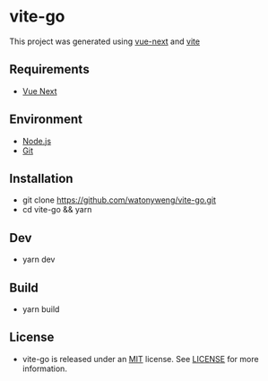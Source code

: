 # vite-go

This project was generated using [vue-next](https://github.com/vuejs/vue-next) and [vite](https://github.com/vitejs/vite)

## Requirements

- [Vue Next](https://github.com/vuejs/vue-next)

## Environment

- [Node.js](https://nodejs.org)
- [Git](https://git-scm.com)

## Installation

- git clone <https://github.com/watonyweng/vite-go.git>
- cd vite-go && yarn

## Dev

- yarn dev

## Build

- yarn build

## License

- vite-go is released under an [MIT](https://opensource.org/licenses/MIT) license. See [LICENSE](https://github.com/watonyweng/vite-go/tree/master/LICENSE) for more information.